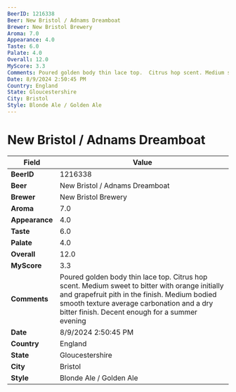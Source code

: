 ```yaml
---
BeerID: 1216338
Beer: New Bristol / Adnams Dreamboat
Brewer: New Bristol Brewery
Aroma: 7.0
Appearance: 4.0
Taste: 6.0
Palate: 4.0
Overall: 12.0
MyScore: 3.3
Comments: Poured golden body thin lace top.  Citrus hop scent. Medium sweet to bitter with orange initially and grapefruit pith in the finish.  Medium bodied smooth texture average carbonation and a dry bitter finish. Decent enough for a summer evening
Date: 8/9/2024 2:50:45 PM
Country: England
State: Gloucestershire
City: Bristol
Style: Blonde Ale / Golden Ale
---
```


# New Bristol / Adnams Dreamboat

| Field         | Value |
|---------------|-------|
| **BeerID** | 1216338 |
| **Beer** | New Bristol / Adnams Dreamboat |
| **Brewer** | New Bristol Brewery |
| **Aroma** | 7.0 |
| **Appearance** | 4.0 |
| **Taste** | 6.0 |
| **Palate** | 4.0 |
| **Overall** | 12.0 |
| **MyScore** | 3.3 |
| **Comments** | Poured golden body thin lace top.  Citrus hop scent. Medium sweet to bitter with orange initially and grapefruit pith in the finish.  Medium bodied smooth texture average carbonation and a dry bitter finish. Decent enough for a summer evening  |
| **Date** | 8/9/2024 2:50:45 PM |
| **Country** | England |
| **State** | Gloucestershire |
| **City** | Bristol |
| **Style** | Blonde Ale / Golden Ale |
